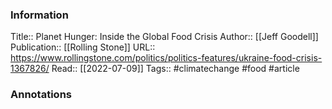 
### Information
Title:: Planet Hunger: Inside the Global Food Crisis
Author:: [[Jeff Goodell]]
Publication:: [[Rolling Stone]]
URL:: https://www.rollingstone.com/politics/politics-features/ukraine-food-crisis-1367826/
Read:: [[2022-07-09]]
Tags:: #climatechange #food 
#article

### Annotations
